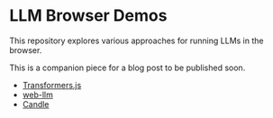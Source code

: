 # LLM Browser Demos

This repository explores various approaches for running LLMs in the browser.

This is a companion piece for a blog post to be published soon.

- [Transformers.js](https://thekevinscott.github.io/llm-browser-demos/transformers.js)
- [web-llm](https://thekevinscott.github.io/llm-browser-demos/web-llm)
- [Candle](https://thekevinscott.github.io/llm-browser-demos/candle)
